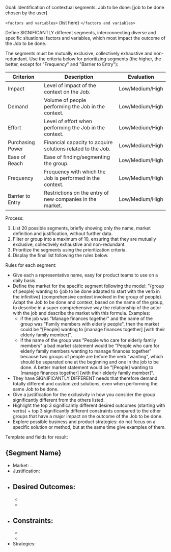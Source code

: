 Goal: Identification of contextual segments.
Job to be done: [job to be done chosen by the user]

`<factors and variables>`
{list here}
`</factors and variables>`

Define SIGNIFICANTLY different segments, interconnecting diverse and specific situational factors and variables, which most impact the outcome of the Job to be done.

The segments must be mutually exclusive, collectively exhaustive and non-redundant.
Use the criteria below for prioritizing segments (the higher, the better, except for "Frequency" and "Barrier to Entry"):

| Criterion | Description | Evaluation |
|-------------------|--------------------------------------------------------------------------------|------------|
| Impact | Level of impact of the context on the Job. | Low/Medium/High |
| Demand | Volume of people performing the Job in the context. | Low/Medium/High |
| Effort | Level of effort when performing the Job in the context. | Low/Medium/High |
| Purchasing Power | Financial capacity to acquire solutions related to the Job. | Low/Medium/High |
| Ease of Reach | Ease of finding/segmenting the group. | Low/Medium/High |
| Frequency | Frequency with which the Job is performed in the context. | Low/Medium/High |
| Barrier to Entry | Restrictions on the entry of new companies in the market. | Low/Medium/High |

Process:
1. List 20 possible segments, briefly showing only the name, market definition and justification, without further data.
2. Filter or group into a maximum of 10, ensuring that they are mutually exclusive, collectively exhaustive and non-redundant.
3. Prioritize the segments using the prioritization criteria.
4. Display the final list following the rules below.

Rules for each segment:
- Give each a representative name, easy for product teams to use on a daily basis.
- Define the market for the specific segment following the model: "{group of people} wanting to {job to be done adapted to start with the verb in the infinitive} {comprehensive context involved in the group of people}. Adapt the Job to be done and context, based on the name of the group, to describe in a super comprehensive way the relationship of the actor with the job and describe the market with this formula. Examples:
    - if the job was "Manage finances together" and the name of the group was "Family members with elderly people", then the market could be "[People] wanting to [manage finances together] [with their elderly family member]".
    - if the name of the group was "People who care for elderly family members" a bad market statement would be "People who care for elderly family members wanting to manage finances together" because two groups of people are before the verb "wanting", which should be separated one at the beginning and one in the job to be done. A better market statement would be "[People] wanting to [manage finances together] [with their elderly family member]".
- They have SIGNIFICANTLY DIFFERENT needs that therefore demand totally different and customized solutions, even when performing the same Job to be done.
- Give a justification for the exclusivity in how you consider the group significantly different from the others listed.
- Highlight the top 3 significantly different desired outcomes (starting with verbs) + top 3 significantly different constraints compared to the other groups that have a major impact on the outcome of the Job to be done.
- Explore possible business and product strategies: do not focus on a specific solution or method, but at the same time give examples of them.

Template and fields for result:
## {Segment Name}
- Market: .
- Justification: 
- Desired Outcomes: 
    - 
    - 
    - 
- Constraints:
    - 
    - 
    - 
- Strategies:
